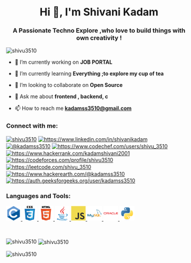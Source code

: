 
<h1 align="center">Hi 👋, I'm Shivani Kadam</h1>
<h3 align="center">A Passionate Techno Explore ,who love to build things with own creativity !</h3>

<p align="left"> <img src="https://komarev.com/ghpvc/?username=shivu3510&label=Profile%20views&color=0e75b6&style=flat" alt="shivu3510" /> </p>

- 🔭 I’m currently working on **JOB PORTAL**

- 🌱 I’m currently learning **Everything ;to explore my cup of tea**

- 👯 I’m looking to collaborate on **Open Source**

- 💬 Ask me about **frontend , backend, c**

- 📫 How to reach me **kadamss3510@gmail.com**

<h3 align="left">Connect with me:</h3>
<p align="left">
<a href="https://twitter.com/shivu3510" target="blank"><img align="center" src="https://raw.githubusercontent.com/rahuldkjain/github-profile-readme-generator/master/src/images/icons/Social/twitter.svg" alt="shivu3510" height="30" width="40" /></a>
<a href="https://linkedin.com/in/https://www.linkedin.com/in/shivanikadam" target="blank"><img align="center" src="https://raw.githubusercontent.com/rahuldkjain/github-profile-readme-generator/master/src/images/icons/Social/linked-in-alt.svg" alt="https://www.linkedin.com/in/shivanikadam" height="30" width="40" /></a>
<a href="https://medium.com/@kadamss3510" target="blank"><img align="center" src="https://raw.githubusercontent.com/rahuldkjain/github-profile-readme-generator/master/src/images/icons/Social/medium.svg" alt="@kadamss3510" height="30" width="40" /></a>
<a href="https://www.codechef.com/users/https://www.codechef.com/users/shivu_3510" target="blank"><img align="center" src="https://cdn.jsdelivr.net/npm/simple-icons@3.1.0/icons/codechef.svg" alt="https://www.codechef.com/users/shivu_3510" height="30" width="40" /></a>
<a href="https://www.hackerrank.com/https://www.hackerrank.com/kadamshivani2001" target="blank"><img align="center" src="https://raw.githubusercontent.com/rahuldkjain/github-profile-readme-generator/master/src/images/icons/Social/hackerrank.svg" alt="https://www.hackerrank.com/kadamshivani2001" height="30" width="40" /></a>
<a href="https://codeforces.com/profile/https://codeforces.com/profile/shivu3510" target="blank"><img align="center" src="https://raw.githubusercontent.com/rahuldkjain/github-profile-readme-generator/master/src/images/icons/Social/codeforces.svg" alt="https://codeforces.com/profile/shivu3510" height="30" width="40" /></a>
<a href="https://www.leetcode.com/https://leetcode.com/shivu_3510" target="blank"><img align="center" src="https://raw.githubusercontent.com/rahuldkjain/github-profile-readme-generator/master/src/images/icons/Social/leet-code.svg" alt="https://leetcode.com/shivu_3510" height="30" width="40" /></a>
<a href="https://www.hackerearth.com/https://www.hackerearth.com/@kadamss3510" target="blank"><img align="center" src="https://raw.githubusercontent.com/rahuldkjain/github-profile-readme-generator/master/src/images/icons/Social/hackerearth.svg" alt="https://www.hackerearth.com/@kadamss3510" height="30" width="40" /></a>
<a href="https://auth.geeksforgeeks.org/user/https://auth.geeksforgeeks.org/user/kadamss3510" target="blank"><img align="center" src="https://raw.githubusercontent.com/rahuldkjain/github-profile-readme-generator/master/src/images/icons/Social/geeks-for-geeks.svg" alt="https://auth.geeksforgeeks.org/user/kadamss3510" height="30" width="40" /></a>
</p>

<h3 align="left">Languages and Tools:</h3>
<p align="left"> <a href="https://www.cprogramming.com/" target="_blank" rel="noreferrer"> <img src="https://raw.githubusercontent.com/devicons/devicon/master/icons/c/c-original.svg" alt="c" width="40" height="40"/> </a> <a href="https://www.w3schools.com/css/" target="_blank" rel="noreferrer"> <img src="https://raw.githubusercontent.com/devicons/devicon/master/icons/css3/css3-original-wordmark.svg" alt="css3" width="40" height="40"/> </a> <a href="https://www.w3.org/html/" target="_blank" rel="noreferrer"> <img src="https://raw.githubusercontent.com/devicons/devicon/master/icons/html5/html5-original-wordmark.svg" alt="html5" width="40" height="40"/> </a> <a href="https://www.java.com" target="_blank" rel="noreferrer"> <img src="https://raw.githubusercontent.com/devicons/devicon/master/icons/java/java-original.svg" alt="java" width="40" height="40"/> </a> <a href="https://developer.mozilla.org/en-US/docs/Web/JavaScript" target="_blank" rel="noreferrer"> <img src="https://raw.githubusercontent.com/devicons/devicon/master/icons/javascript/javascript-original.svg" alt="javascript" width="40" height="40"/> </a> <a href="https://www.mysql.com/" target="_blank" rel="noreferrer"> <img src="https://raw.githubusercontent.com/devicons/devicon/master/icons/mysql/mysql-original-wordmark.svg" alt="mysql" width="40" height="40"/> </a> <a href="https://www.oracle.com/" target="_blank" rel="noreferrer"> <img src="https://raw.githubusercontent.com/devicons/devicon/master/icons/oracle/oracle-original.svg" alt="oracle" width="40" height="40"/> </a> <a href="https://www.python.org" target="_blank" rel="noreferrer"> <img src="https://raw.githubusercontent.com/devicons/devicon/master/icons/python/python-original.svg" alt="python" width="40" height="40"/> </a> </p>
<br>
<p><img align="left" src="https://github-readme-stats.vercel.app/api/top-langs?username=shivu3510&show_icons=true&locale=en&layout=compact" alt="shivu3510" /></p>

<p>&nbsp;<img align="center" src="https://github-readme-stats.vercel.app/api?username=shivu3510&show_icons=true&locale=en" alt="shivu3510" /></p>

<p><img align="center" src="https://github-readme-streak-stats.herokuapp.com/?user=shivu3510&" alt="shivu3510" /></p>
